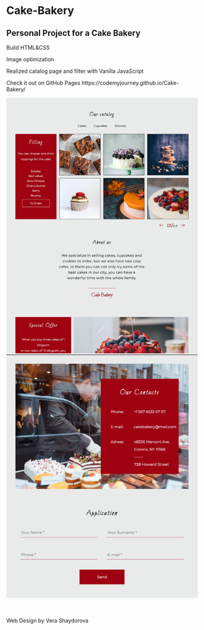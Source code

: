 # Cake-Bakery
 <h2>Personal Project for a Cake Bakery </h2>
 <p>Build HTML&CSS</p>
 <p>Image optimization</p>
 <p>Realized catalog page and filter with Vanilla JavaScript</p>
 <p>Check it out on GitHub Pages https://codemyjourney.github.io/Cake-Bakery/</p>
 <div align="center">
    <img src="./website-preview/cake-bakery-02.png"></a>
    <img src="./website-preview/cake-bakery-01.png"></a>
  
  </br>
  </br>
  </br>
  </div>
  </div>
  <p>Web Design by Vera Shaydorova</p>
